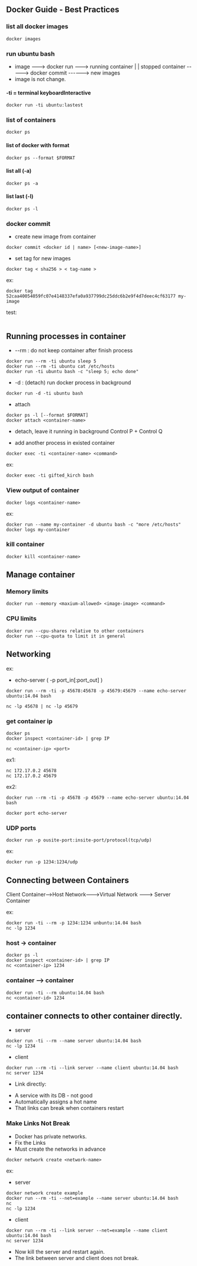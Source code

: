 ## Docker Guide - Best Practices

[](http://apachebooster.com/kb/wp-content/uploads/2017/09/docker-architecture.png)

### list all docker images
```
docker images
```
### run ubuntu bash
- image ---> docker run ---> running container
                                    |
                                    |
                              stopped container -----> docker commit ------> new images
- image is not change.

#### -ti = terminal keyboardInteractive
```
docker run -ti ubuntu:lastest
```
### list of containers
```
docker ps
```
#### list of docker with format
```
docker ps --format $FORMAT
```
#### list all (-a)
```
docker ps -a
```
#### list last (-l)
```
docker ps -l
```
### docker commit
- create new image from container
```
docker commit <docker id | name> [<new-image-name>]
```
- set tag for new images
```
docker tag < sha256 > < tag-name >
```
ex:
```
docker tag 52caa40054059fc07e4148337efa0a937799dc25ddc6b2e9f4d7deec4cf63177 my-image
```
test:

```docker run -ti my-image
```

## Running processes in container

* --rm : do not keep container after finish process
```
docker run --rm -ti ubuntu sleep 5
docker run --rm -ti ubuntu cat /etc/hosts
docker run -ti ubuntu bash -c "sleep 5; echo done"
```
* -d : (detach) run docker process in background
```
docker run -d -ti ubuntu bash
```
* attach
```
docker ps -l [--format $FORMAT]
docker attach <container-name>
```
* detach, leave it running in background
Control P + Control Q

* add another process in existed container
```
docker exec -ti <container-name> <command>
```
ex:
```
docker exec -ti gifted_kirch bash
```

### View output of container
```
docker logs <container-name>
```
ex:
```
docker run --name my-container -d ubuntu bash -c "more /etc/hosts"
docker logs my-container
```
### kill container
```
docker kill <container-name>
```
## Manage container


### Memory limits
```
docker run --memory <maxium-allowed> <image-image> <command>
```
### CPU limits
```
docker run --cpu-shares relative to other containers
docker run --cpu-quota to limit it in general
```
## Networking


ex:
- echo-server ( -p port_in[:port_out] )
```
docker run --rm -ti -p 45678:45678 -p 45679:45679 --name echo-server ubuntu:14.04 bash

nc -lp 45678 | nc -lp 45679
```
### get container ip
```
docker ps
docker inspect <container-id> | grep IP
```
```
nc <container-ip> <port>
```
ex1:
```
nc 172.17.0.2 45678
nc 172.17.0.2 45679
```
ex2:
```
docker run --rm -ti -p 45678 -p 45679 --name echo-server ubuntu:14.04 bash

docker port echo-server
```
### UDP ports
```
docker run -p ousite-port:insite-port/protocol(tcp/udp)
```
ex:
```
docker run -p 1234:1234/udp
```
## Connecting between Containers


Client Container-->Host Network--->Virtual Network ---> Server Container

ex:
```
docker run -ti --rm -p 1234:1234 unbuntu:14.04 bash
nc -lp 1234
```
### host -> container
```
docker ps -l
docker inspect <container-id> | grep IP
nc <container-ip> 1234
```
### container --> container
```
docker run -ti --rm ubuntu:14.04 bash
nc <container-id> 1234
```
## container connects to other container directly.

- server
```
docker run -ti --rm --name server ubuntu:14.04 bash
nc -lp 1234
```
- client
```
docker run --rm -ti --link server --name client ubuntu:14.04 bash
nc server 1234
```
- Link directly:
+ A service with its DB - not good
+ Automatically assigns a hot name
+ That links can break when containers restart

### Make Links Not Break

- Docker has private networks.
- Fix the Links
- Must create the networks in advance
```
docker network create <network-name>
```
ex:
* server
```
docker network create example
docker run --rm -ti --net=example --name server ubuntu:14.04 bash
nc
nc -lp 1234
```
* client
```
docker run --rm -ti --link server --net=example --name client ubuntu:14.04 bash
nc server 1234
```
- Now kill the server and restart again.
- The link between server and client does not break.
